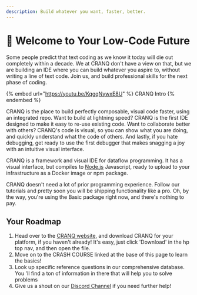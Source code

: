 ```yaml
---
description: Build whatever you want, faster, better.
---
```


# 👋 Welcome to Your Low-Code Future

Some people predict that text coding as we know it today will die out completely within a decade.   We at CRANQ don't have a view on that, but we are building an IDE where you can build whatever you aspire to, without writing a line of text code.  Join us, and build professional skills for the next phase of coding.

{% embed url="https://youtu.be/KqgqNywxE8U" %}
CRANQ Intro
{% endembed %}

CRANQ is the place to build perfectly composable, visual code faster, using an integrated repo.  Want to build at lightning speed? CRANQ is the first IDE designed to make it easy to re-use existing code.  Want to collaborate better with others? CRANQ's code is visual, so you can show what you are doing, and quickly understand what the code of others.  And lastly, if you hate debugging, get ready to use the first debugger that makes snagging a joy with an intuitive visual interface.

CRANQ is a framework and visual IDE for dataflow programming. It has a visual interface, but compiles to  [Node.js](https://nodejs.org/) Javascript, ready to upload to your infrastructure as a Docker image or npm package.&#x20;

CRANQ doesn't need a lot of prior programming experience. Follow our tutorials and pretty soon you will be shipping functionality like a pro.  Oh, by the way, you're using the Basic package right now, and there's nothing to pay.

## Your Roadmap

1. Head over to the [CRANQ website](https://cranq.io), and download CRANQ for your platform, if you haven't already! It's easy, just click 'Download' in the hp top nav, and then open the file.
2. Move on to the CRASH COURSE linked at the base of this page to learn the basics!
3. Look up specific reference questions in our comprehensive database. You 'll find a ton of information in there that will help you to solve problems
4. Give us a shout on our [Discord Channel](https://discord.gg/UgsjNtZW65) if you need further help!
